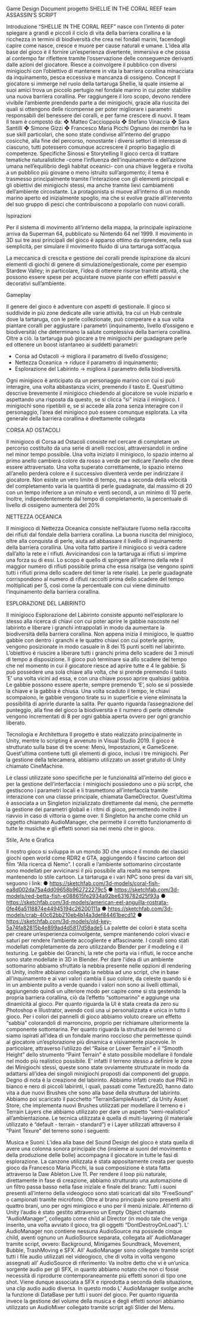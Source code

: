 



Game Design Document
progetto
SHELLIE IN THE CORAL REEF
team
ASSASSIN’S SCRIPT


Introduzione
“SHELLIE IN THE CORAL REEF” nasce con l’intento di poter spiegare a grandi e piccoli il ciclo di vita della barriera corallina e la ricchezza in termini di biodiversità che crea nei fondali marini, facendogli capire come nasce, cresce e muore per cause naturali e umane.
L’idea alla base del gioco è il fornire un’esperienza divertente, immersiva e che possa al contempo far riflettere tramite l’osservazione delle conseguenze derivanti dalle azioni del giocatore.
Riesce a coinvolgere il pubblico con diversi minigiochi con l’obiettivo di mantenere in vita la barriera corallina minacciata da inquinamento, pesca eccessiva e mancanza di ossigeno.
Concept
Il giocatore si immerge nel ruolo della tartaruga Shellie, la quale insieme ai suoi amici trova un piccolo pertugio nel fondale marino in cui poter stabilire una nuova barriera corallina. Per raggiungere il loro scopo, devono rendere vivibile l’ambiente prendendo parte a dei minigiochi, grazie alla riuscita dei quali si ottengono delle ricompense per poter migliorare i parametri responsabili del benessere dei coralli, e per farne crescere di nuovi.
ll team
Il team è composto da:
❖	Matteo Caccioppola
❖	Stefano Vinaccia
❖	Sara Santilli
❖	Simone Gizzi
❖	Francesco Maria Picchi
Ognuno dei membri ha le sue skill particolari, che sono state condivise all’interno del gruppo cosicché, alla fine del percorso, nonostante i diversi settori di interesse di ciascuno, tutti potessero comunque accrescere il proprio bagaglio di competenze.
Specifiche
Sinossi e Storytelling
Il gioco cerca di trattare tematiche naturalistiche -come l’influenza dell’inquinamento e dell’azione umana nell’equilibrio degli habitat oceanici- con una chiave leggera e rivolta a un pubblico più giovane o meno istruito sull’argomento; il tema è trasmesso principalmente tramite l’interazione con gli elementi principali e gli obiettivi dei minigiochi stessi, ma anche tramite lievi cambiamenti dell’ambiente circostante.
La protagonista si muove all’interno di un mondo marino aperto ed inizialmente spoglio, ma che si evolve grazie all’intervento del suo gruppo di pesci che contribuiscono a popolarlo con nuovi coralli.

Ispirazioni

Per il sistema di movimento all’interno della mappa, la principale ispirazione arriva da Superman 64, pubblicato su Nintendo 64 nel 1999. Il movimento in 3D sui tre assi principali del gioco è apparso ottimo da riprendere, nella sua semplicità, per simulare il movimento fluido di una tartaruga sott’acqua. 
 

La meccanica di crescita e gestione dei coralli prende ispirazione da alcuni elementi di giochi di genere di simulazione/gestionale, come per esempio Stardew Valley; in particolare, l’idea di ottenere risorse tramite attività, che possono essere spese per acquistare nuove piante con effetti passivi e decorativi sull’ambiente.
  

Gameplay

Il genere del gioco è adventure con aspetti di gestionale.
Il gioco si suddivide in più zone dedicate alle varie attività, tra cui un Hub centrale dove la tartaruga, con le perle collezionate, può comperare e a sua volta piantare coralli per aggiustare i parametri (inquinamento, livello d’ossigeno e biodiversità) che determinano la salute complessiva della barriera corallina. Oltre a ciò. la tartaruga può giocare a tre minigiochi per guadagnare perle ed ottenere un boost istantaneo ai suddetti parametri:

-	Corsa ad Ostacoli -> migliora il parametro di livello d’ossigeno; 
-	Nettezza Oceanica -> riduce il parametro di inquinamento;
-	Esplorazione del Labirinto -> migliora il parametro della biodiversità.

Ogni minigioco è anticipato da un personaggio marino con cui si può interagire, una volta abbastanza vicini, premendo il tasto E.
Quest’ultimo descrive brevemente il minigioco chiedendo al giocatore se vuole iniziarlo e aspettando una risposta da questo, se si clicca “si” inizia il minigioco.
I minigiochi sono ripetibili e, se si accede alla zona senza interagire con il personaggio, l’area del minigioco può essere comunque esplorata.
La vita generale della barriera corallina è direttamente collegata

CORSA AD OSTACOLI

Il minigioco di Corsa ad Ostacoli consiste nel cercare di completare un percorso costituito da una serie di anelli rocciosi, attraversandoli in ordine nel minor tempo possibile.
Una volta iniziato il minigioco, lo spazio interno al primo anello cambierà colore da rosso a verde per indicare l’anello che deve essere attraversato. Una volta superato correttamente, lo spazio interno all’anello perderà colore e il successivo diventerà verde per indirizzare il giocatore.
Non esiste un vero limite di tempo, ma a seconda della velocità del completamento varia la quantità di perle guadagnate, dal massimo di 20 con un tempo inferiore a un minuto e venti secondi, a un minimo di 10 perle. Inoltre, indipendentemente dal tempo di completamento, la percentuale di livello di ossigeno aumenterà del 20%

NETTEZZA OCEANICA

Il minigioco di Nettezza Oceanica consiste nell’aiutare l’uomo nella raccolta dei rifiuti dal fondale della barriera corallina. 
La buona riuscita del minigioco, oltre alla conquista di perle, aiuta ad abbassare il livello di inquinamento della barriera corallina.
Una volta fatto partire il minigioco si vedrà cadere dall’alto la rete e i rifiuti.
Avvicinandosi con la tartaruga ai rifiuti si imprime una forza su di essi.
Lo scopo è quello di spingere all’interno della rete il maggior numero di rifiuti possibile prima che essa risalga (se vengono spinti tutti i rifiuti prima dello scadere del timer la rete risale).
Le perle guadagnate corrispondono al numero di rifiuti raccolti prima dello scadere del tempo moltiplicati per 5, così come la percentuale con cui viene diminuito l’inquinamento della barriera corallina.

ESPLORAZIONE DEL LABIRINTO

Il minigioco Esplorazione del Labirinto consiste appunto nell’esplorare lo stesso alla ricerca di chiavi con cui poter aprire le gabbie nascoste nel labirinto e liberare i granchi intrappolati in modo da aumentare la biodiversità della barriera corallina. Non appena inizia il minigioco, le quattro gabbie con dentro i granchi e le quattro chiavi con cui poterle aprire, vengono posizionate in modo casuale in 8 dei 15 punti scelti nel labirinto. L’obiettivo è riuscire a liberare tutti i granchi prima dello scadere dei 3 minuti di tempo a disposizione. Il gioco può terminare sia allo scadere del tempo che nel momento in cui il giocatore riesce ad aprire tutte e 4 le gabbie. Si può possedere una sola chiave alla volta, che si prende premendo il tasto ‘E’ una volta vicini ad essa, e con una chiave posso aprire qualsiasi gabbia. Le gabbie possono essere aperte, sempre premendo ‘E’, solo se si possiede la chiave e la gabbia è chiusa. Una volta scaduto il tempo, le chiavi scompaiono, le gabbie vengono tirate su in superficie e viene eliminata la possibilità di aprirle durante la salita. Per quanto riguarda l’assegnazione del punteggio, alla fine del gioco la biodiversità e il numero di perle ottenute vengono incrementati di 8 per ogni gabbia aperta ovvero per ogni granchio liberato.

Tecnologia e Architettura
Il progetto è stato realizzato principalmente in Unity, mentre lo scripting è avvenuto in Visual Studio 2019.
Il gioco è strutturato sulla base di tre scene: Menù, Impostazioni, e GameScene. Quest’ultima contiene tutti gli elementi di gioco, inclusi i tre minigiochi.
Per la gestione della telecamera, abbiamo utilizzato un asset gratuito di Unity chiamato CineMachine.

Le classi utilizzate sono specifiche per le funzionalità all’interno del gioco e per la gestione dell’interfaccia: i minigiochi possiedono uno o più script, che gestiscono i parametri locali e li trasmettono all’interfaccia tramite interazione con una classe principale, chiamata GameDirector. Quest’ultima è associata a un Singleton inizializzato direttamente dal menù, che permette la gestione dei parametri globali e i ritmi di gioco, permettendo inoltre il riavvio in caso di vittoria o game over.
Il Singleton ha anche come child un oggetto chiamato AudioManager, che permette il corretto funzionamento di tutte le musiche e gli effetti sonori sia nei menù che in gioco.

Stile, Arte e Grafica
 

Il nostro gioco si sviluppa in un mondo 3D che unisce il mondo dei classici giochi open world come RDR2 e GTA, aggiungendo il fascino cartoon del film “Alla ricerca di Nemo”.
I coralli e l’ambiente sottomarino circostante sono modellati per avvicinarsi il più possibile alla realtà ma sempre mantenendo lo stile cartoon.
La tartaruga e i vari NPC sono presi da vari siti, seguono i link:
●	 https://sketchfab.com/3d-models/coral-fish-ea8d002da75a4dd09658b962722279c5
●	 https://sketchfab.com/3d-models/red-betta-fish-e088615fe2934a92be6316782d25f93a
●	https://sketchfab.com/3d-models/american-eel-anguilla-rostrata-0fe46a5118874e44945194c26200111a
●	 https://sketchfab.com/3d-models/crab-40c62bb210eb4b14a3def84461becd12
●	 https://sketchfab.com/3d-models/old-key-5a74fa82815b4e899ad4d5817d58ade5
La palette dei colori è stata scelta per creare un’esperienza coinvolgente, sempre mantenendo colori vivaci e saturi per rendere l’ambiente accogliente e affascinante.
I coralli sono stati modellati completamente da zero utilizzando Blender per il modeling e il texturing.
Le gabbie dei Granchi, la rete che porta via i rifiuti, le rocce anche sono state modellate in 3D in Blender.
Per dare l’idea di un ambiente sottomarino abbiamo sfruttato la nebbia presente nelle opzioni di rendering di Unity, inoltre abbiamo collegato la nebbia ad uno script, che in base all’inquinamento e ai vari valori cambia il suo colore, da celeste quando si è in un ambiente pulito a verde quando i valori non sono ai livelli ottimali, aggiungendo quindi un ulteriore modo per capire come si sta gestendo la propria barriera corallina, ciò da l’effetto “sottomarino” e aggiunge una dinamicità al gioco.
Per quanto riguarda la UI è stata creata da zero su Photoshop e Illustrator, avendo così una ui personalizzata e unica in tutto il gioco. Per i colori dei pannelli di gioco abbiamo voluto creare un effetto “sabbia” colorandoli di marroncino, proprio per richiamare ulteriormente la componente sottomarina.
Per quanto riguarda la struttura del terreno ci siamo ispirati all’idea di un fondale marino roccioso che permettesse quindi al giocatore un’esplorazione più dinamica e visivamente piacevole. In particolare, attraverso l’utilizzo del “Raise or Lower Terrain” e il “Smooth Height” dello strumento “Paint Terrain” è stato possibile modellare il fondale nel modo più realistico possibile. E’ infatti il terreno stesso a definire le zone dei Minigiochi stessi, queste sono state ovviamente strutturate in modo da adattarsi all’idea dei singoli minigiochi proposti dai componenti del gruppo. Degno di nota è la creazione del labirinto. Abbiamo infatti creato due PNG in bianco e nero di piccoli labirinti, i quali, passati come Texture2D, hanno dato vita a due nuovi Brushes che sono alla base della struttura del labirinto. Abbiamo poi scaricato il pacchetto “TerrainSampleAssets”, da Unity Asset Store, che implementa nuovi Brushes utilizzati per modellare il terreno e i Terrain Layers che abbiamo utilizzato per dare un aspetto “semi-realistico” all’ambientazione. Le tecnica utilizzata è quella di  multi-layering (il materiale utilizzato è “default - terrain - standard”) e i Layer utilizzati attraverso il “Paint Texure” del terreno sono i seguenti: 

Musica e Suoni:
L’idea alla base del Sound Design del gioco è stata quella di avere una colonna sonora principale che (insieme ai suoni del movimento e della produzione delle bolle) accompagna il giocatore in tutte le fasi di esplorazione. La canzone utilizzata è stata appositamente creata per questo gioco da Francesco Maria Picchi, la sua composizione è stata fatta attraverso la Daw Ableton Live 11. Per rendere il loop più naturale, direttamente in fase di creazione, abbiamo strutturato una automazione di  un filtro passa basso nella fase iniziale e finale del brano:
Tutti i suoni presenti all’interno della videogioco sono stati scaricati dal sito “FreeSound” o campionati tramite microfono. Oltre al brano principale sono presenti altri quattro brani, uno per ogni minigioco e uno per il menù iniziale. All’interno di Unity l’audio è stato gestito attraverso un Empty Object chiamato “AudioManager”, collegato come child al Director (in modo tale che venga inserito, una volta avviato il gioco, tra gli oggetti “DontDestroyOnLoad”). L’ AudioManager non contiene nessuna AudioSource ma possiede cinque child, aventi ognuno un AudioSource separata, collegata all’ AudioManager tramite script, ovvero: Background, Minigames Soundtrack, Movement, Bubble, TrashMoving e SFX. 
All’ AudioManager sono collegate tramite script tutti i file audio utilizzati nel videogioco, che di volta in volta vengono assegnati all’ AudioSource di riferimento: 
Va inoltre detto che vi è un’unica sorgente audio per gli SFX, in quanto abbiamo notato che non ci fosse necessità di riprodurre contemporaneamente più effetti sonori di tipo one shot. Viene dunque associata a SFX e riprodotta a seconda della situazione, una clip audio audio diversa. In questo modo L’ AudioManager svolge anche la funzione di DataBase per tutti i suoni del gioco. Per quanto riguarda invece la gestione del volume della musica e degli effetti sonori abbiamo utilizzato un AudioMixer collegato tramite script agli Slider del Menu. 
